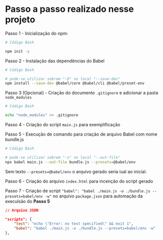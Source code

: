 # Passo a passo realizado nesse projeto

Passo 1 - Inicialização do npm:

~~~bash
# Código Bash

npm init -y
~~~

Passo 2 - Instalação das dependências do Babel

~~~bash
# Código Bash

# pode-se utilizar sobrem "-D" no local "--save-dev"
npm install --save-dev @babel/core @babel/cli @babel/preset-env
~~~

Passo 3 (Opcional) - Criação do documento `.gitignore` e adicionar a pasta `node_modules`

~~~bash
# Código Bash

echo "node_modules" >> .gitignore
~~~

Passo 4 - Criação do script `main.js` para exemplificação

Passo 5 - Execução de comando para criação de arquivo Babel com nome bundle.js

~~~bash
# Código Bash

# pode-se utilizar sobrem "-o" no local "--out-file"
npx babel main.js --out-file bundle.js --presets=@babel/env
~~~

Sem texto `--presets=@babel/env` o arquivo gerado seria iual ao inicial.

Passo 6 - Criação do arquivo `index.html` para incenção do script gerado

Passo 7 - Criação de script `"babel": "babel ./main.js -o ./bundle.js --presets=babel/env -w"` no arquivo `package.json` para automação da execulsão do **Passo 5**

~~~json
// Arquivo JSON

"scripts": {
    "test": "echo \"Error: no test specified\" && exit 1",
    "babel": "babel ./main.js -o ./bundle.js --presets=babel/env -w"
},
~~~
